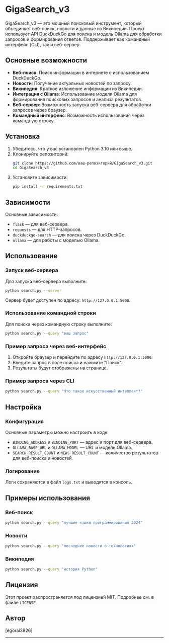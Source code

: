 
# GigaSearch_v3

GigaSearch_v3 — это мощный поисковый инструмент, который объединяет веб-поиск, новости и данные из Википедии. Проект использует API DuckDuckGo для поиска и модель Ollama для обработки запросов и формирования ответов. Поддерживает как командный интерфейс (CLI), так и веб-сервер.

## Основные возможности

- **Веб-поиск**: Поиск информации в интернете с использованием DuckDuckGo.
- **Новости**: Получение актуальных новостей по запросу.
- **Википедия**: Краткое изложение информации из Википедии.
- **Интеграция с Ollama**: Использование модели Ollama для формирования поисковых запросов и анализа результатов.
- **Веб-сервер**: Возможность запуска веб-сервера для обработки запросов через браузер.
- **Командный интерфейс**: Возможность использования через командную строку.

## Установка

1. Убедитесь, что у вас установлен Python 3.10 или выше.
2. Клонируйте репозиторий:
   ```bash
   git clone https://github.com/ваш-репозиторий/GigaSearch_v3.git
   cd GigaSearch_v3
   ```
3. Установите зависимости:
   ```bash
   pip install -r requirements.txt
   ```

## Зависимости

Основные зависимости:
- `flask` — для веб-сервера.
- `requests` — для HTTP-запросов.
- `duckduckgo-search` — для поиска через DuckDuckGo.
- `ollama` — для работы с моделью Ollama.

## Использование

### Запуск веб-сервера

Для запуска веб-сервера выполните:
```bash
python search.py --server
```
Сервер будет доступен по адресу: `http://127.0.0.1:5000`.

### Использование командной строки

Для поиска через командную строку выполните:
```bash
python search.py --query "ваш запрос"
```

### Пример запроса через веб-интерфейс

1. Откройте браузер и перейдите по адресу `http://127.0.0.1:5000`.
2. Введите запрос в поле поиска и нажмите "Поиск".
3. Результаты будут отображены на странице.

### Пример запроса через CLI

```bash
python search.py --query "Что такое искусственный интеллект?"
```

## Настройка

### Конфигурация

Основные параметры можно настроить в коде:
- `BINDING_ADDRESS` и `BINDING_PORT` — адрес и порт для веб-сервера.
- `OLLAMA_BASE_URL` и `OLLAMA_MODEL` — URL и модель Ollama.
- `SEARCH_RESULT_COUNT` и `NEWS_RESULT_COUNT` — количество результатов для веб-поиска и новостей.

### Логирование

Логи сохраняются в файл `logs.txt` и выводятся в консоль.

## Примеры использования

### Веб-поиск

```bash
python search.py --query "лучшие языки программирования 2024"
```

### Новости

```bash
python search.py --query "последние новости о технологиях"
```

### Википедия

```bash
python search.py --query "история Python"
```

## Лицензия

Этот проект распространяется под лицензией MIT. Подробнее см. в файле `LICENSE`.

## Автор

[egorai3826]

---
